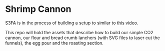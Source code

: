 # Shrimp Cannon

[S3FA](http://site3firearts.ca/) is in the process of building a setup to similar to [this video](https://www.youtube.com/watch?v=lkaIoH6Um60).

This repo will hold the assets that describe how to build our simple CO2 cannon, our flour and bread crumb lanchers (with SVG files to laser cut the funnels), the egg pour and the roasting section.

